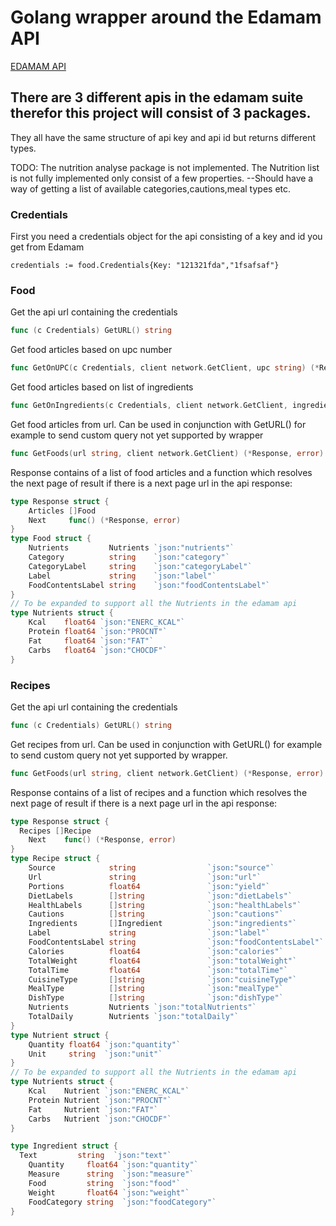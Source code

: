 # Golang wrapper around the Edamam API
[EDAMAM API](https://developer.edamam.com/)

## There are 3 different apis in the edamam suite therefor this project will consist of 3 packages.
They all have the same structure of api key and api id but returns different types.

TODO:
The nutrition analyse package is not implemented.
The Nutrition list is not fully implemented only consist of a few properties.
--Should have a way of getting a list of available categories,cautions,meal types etc.

### Credentials

First you need a credentials object for the api consisting of a key and id you get from Edamam
``` 
credentials := food.Credentials{Key: "121321fda","1fsafsaf"}

```

### Food
Get the api url containing the credentials
```go
func (c Credentials) GetURL() string 
```

Get food articles based on upc number
```go
func GetOnUPC(c Credentials, client network.GetClient, upc string) (*Response, error) 
```

Get food articles based on list of ingredients
```go
func GetOnIngredients(c Credentials, client network.GetClient, ingredients []string) (*Response, error)
```

Get food articles from url. Can be used in  conjunction with GetURL() for example to send custom query not yet supported by wrapper
```go
func GetFoods(url string, client network.GetClient) (*Response, error) 
```

Response contains of a list of food articles and a function which resolves the next page of result if there is a next page url in the api response:
```go
type Response struct {
    Articles []Food
    Next     func() (*Response, error)
}
type Food struct {
    Nutrients         Nutrients `json:"nutrients"`
    Category          string    `json:"category"`
    CategoryLabel     string    `json:"categoryLabel"`
    Label             string    `json:"label"`
    FoodContentsLabel string    `json:"foodContentsLabel"`
}
// To be expanded to support all the Nutrients in the edamam api
type Nutrients struct {
    Kcal    float64 `json:"ENERC_KCAL"`
    Protein float64 `json:"PROCNT"`
    Fat     float64 `json:"FAT"`
    Carbs   float64 `json:"CHOCDF"`
}
```



### Recipes
Get the api url containing the credentials
```go
func (c Credentials) GetURL() string 
```


Get recipes from url. Can be used in  conjunction with GetURL() for example to send custom query not yet supported by wrapper.
```go
func GetFoods(url string, client network.GetClient) (*Response, error) 
```

Response contains of a list of recipes and a function which resolves the next page of result if there is a next page url in the api response:
```go
type Response struct {
  Recipes []Recipe
    Next    func() (*Response, error)
}
type Recipe struct {
	Source            string                `json:"source"`
	Url               string                `json:"url"`
	Portions          float64               `json:"yield"`
	DietLabels        []string              `json:"dietLabels"`
	HealthLabels      []string              `json:"healthLabels"`
	Cautions          []string              `json:"cautions"`
	Ingredients       []Ingredient          `json:"ingredients"`
	Label             string                `json:"label"`
	FoodContentsLabel string                `json:"foodContentsLabel"`
	Calories          float64               `json:"calories"`
	TotalWeight       float64               `json:"totalWeight"`
	TotalTime         float64               `json:"totalTime"`
	CuisineType       []string              `json:"cuisineType"`
	MealType          []string              `json:"mealType"`
	DishType          []string              `json:"dishType"`
	Nutrients         Nutrients `json:"totalNutrients"`
	TotalDaily        Nutrients `json:"totalDaily"`
}
type Nutrient struct {
	Quantity float64 `json:"quantity"`
	Unit     string  `json:"unit"`
}
// To be expanded to support all the Nutrients in the edamam api
type Nutrients struct {
	Kcal    Nutrient `json:"ENERC_KCAL"`
	Protein Nutrient `json:"PROCNT"`
	Fat     Nutrient `json:"FAT"`
	Carbs   Nutrient `json:"CHOCDF"`
}

type Ingredient struct {
  Text         string  `json:"text"`
    Quantity     float64 `json:"quantity"`
    Measure      string  `json:"measure"`
    Food         string  `json:"food"`
    Weight       float64 `json:"weight"`
    FoodCategory string  `json:"foodCategory"`
}
```
